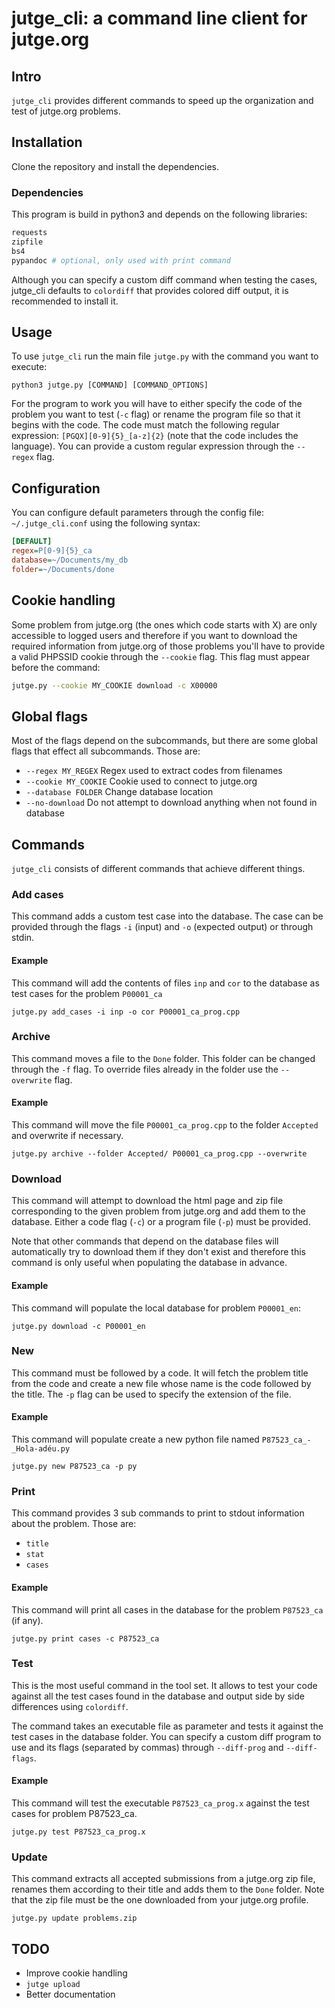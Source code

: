 jutge_cli: a command line client for jutge.org
==============================================

Intro
-----

`jutge_cli` provides different commands to speed up the organization and
test of jutge.org problems.

Installation
------------

Clone the repository and install the dependencies.

### Dependencies ###

This program is build in python3 and depends on the following libraries:

```bash
requests
zipfile
bs4
pypandoc # optional, only used with print command
```

Although you can specify a custom diff command when testing the cases,
jutge_cli defaults to `colordiff` that provides colored diff output, it is
recommended to install it.

Usage
-----

To use `jutge_cli` run the main file `jutge.py` with the command you want
to execute:

```
python3 jutge.py [COMMAND] [COMMAND_OPTIONS]
```

For the program to work you will have to either specify the code of the
problem you want to test (`-c` flag) or rename the program file so that it
begins with the code. The code must match the following regular expression:
`[PGQX][0-9]{5}_[a-z]{2}` (note that the code includes the language). You can provide a custom regular expression
through the `--regex` flag.

Configuration
-------------

You can configure default parameters through the config file: `~/.jutge_cli.conf`
using the following syntax:

```ini
[DEFAULT]
regex=P[0-9]{5}_ca
database=~/Documents/my_db
folder=~/Documents/done
```

Cookie handling
---------------

Some problem from jutge.org (the ones which code starts with X) are
only accessible to logged users and therefore if you want to download the required
information from jutge.org of those problems you'll have to provide a valid PHPSSID cookie through the `--cookie` flag. This flag must appear before
the command:

```sh
jutge.py --cookie MY_COOKIE download -c X00000
```

Global flags
------------

Most of the flags depend on the subcommands, but there are some global flags
that effect all subcommands. Those are:

- `--regex MY_REGEX` Regex used to extract codes from filenames
- `--cookie MY_COOKIE` Cookie used to connect to jutge.org
- `--database FOLDER` Change database location
- `--no-download` Do not attempt to download anything when not found in
  database

Commands
--------

`jutge_cli` consists of different commands that achieve different things.

### Add cases ###

This command adds a custom test case into the database. The case can be
provided through the flags `-i` (input) and `-o` (expected output) or
through stdin.

#### Example

This command will add the contents of files `inp` and `cor` to the
database as test cases for the problem `P00001_ca`

```
jutge.py add_cases -i inp -o cor P00001_ca_prog.cpp
```

### Archive ###

This command moves a file to the `Done` folder. This folder can be
changed through the `-f` flag. To override files already in the folder
use the `--overwrite` flag.

#### Example

This command will move the file `P00001_ca_prog.cpp` to the folder `Accepted` and overwrite if necessary.

```
jutge.py archive --folder Accepted/ P00001_ca_prog.cpp --overwrite
```

### Download ###

This command will attempt to download the html page and zip file
corresponding to the given problem from jutge.org and add them to
the database. Either a code flag (`-c`) or a program file (`-p`) must
be provided.

Note that other commands that depend on the database files will automatically
try to download them if they don't exist and therefore this command is only
useful when populating the database in advance.

#### Example

This command will populate the local database for problem `P00001_en`:

```
jutge.py download -c P00001_en
```


### New ###

This command must be followed by a code. It will fetch the problem title
from the code and create a new file whose name is the code followed by
the title. The `-p` flag can be used to specify the extension of the file.

#### Example

This command will populate create a new python file named `P87523_ca_-_Hola-adéu.py`

```
jutge.py new P87523_ca -p py
```

### Print ###

This command provides 3 sub commands to print to stdout information about the problem.
Those are:

- `title`
- `stat`
- `cases`

#### Example

This command will print all cases in the database for the problem `P87523_ca` (if any).

```
jutge.py print cases -c P87523_ca
```

### Test ###

This is the most useful command in the tool set. It allows to test your code
against all the test cases found in the database and output side by side
differences using `colordiff`.

The command takes an executable file as parameter and tests it against
the test cases in the database folder. You can specify a custom diff program
to use and its flags (separated by commas) through `--diff-prog` and
`--diff-flags`.

#### Example

This command will test the executable `P87523_ca_prog.x` against the test
cases for problem P87523_ca.

```
jutge.py test P87523_ca_prog.x
```

### Update ###

This command extracts all accepted submissions from a jutge.org zip file,
renames them according to their title and adds them to the `Done` folder.
Note that the zip file must be the one downloaded from your jutge.org
profile.

```
jutge.py update problems.zip
```

TODO
----

- Improve cookie handling
- `jutge upload`
- Better documentation

